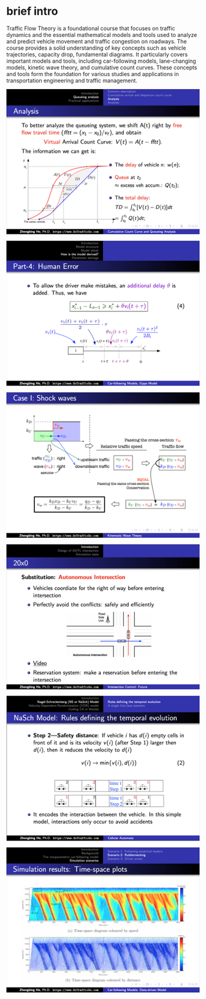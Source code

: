 # brief intro

Traffic Flow Theory is a foundational course that focuses on traffic dynamics and the essential mathematical models and tools used to analyze and predict vehicle movement and traffic congestion on roadways. The course provides a solid understanding of key concepts such as vehicle trajectories, capacity drop, fundamental diagrams.
It particularly covers important models and tools, including car-following models, lane-changing models, kinetic wave theory, and cumulative count curves.
These concepts and tools form the foundation for various studies and applications in transportation engineering and traffic management.

![Random Slide](random_slides/TFT_RandomSlide_1.png)

![Random Slide](random_slides/TFT_RandomSlide_2.png)

![Random Slide](random_slides/TFT_RandomSlide_3.png)

![Random Slide](random_slides/TFT_RandomSlide_4.png)

![Random Slide](random_slides/TFT_RandomSlide_5.png)

![Random Slide](random_slides/TFT_RandomSlide_6.png)
